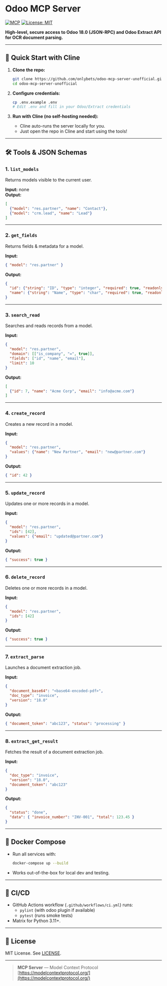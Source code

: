 # Odoo MCP Server

[![MCP](https://img.shields.io/badge/MCP-Server-blue)](https://modelcontextprotocol.org/)
[![License: MIT](https://img.shields.io/badge/License-MIT-yellow.svg)](LICENSE)

**High-level, secure access to Odoo 18.0 (JSON-RPC) and Odoo Extract API for OCR document parsing.**

---

## 🚀 Quick Start with Cline

1. **Clone the repo:**
   ```bash
   git clone https://github.com/onlybets/odoo-mcp-server-unofficial.git
   cd odoo-mcp-server-unofficial
   ```

2. **Configure credentials:**
   ```bash
   cp .env.example .env
   # Edit .env and fill in your Odoo/Extract credentials
   ```

3. **Run with Cline (no self-hosting needed):**
   - Cline auto-runs the server locally for you.
   - Just open the repo in Cline and start using the tools!

---

## 🛠️ Tools & JSON Schemas

### 1. `list_models`
Returns models visible to the current user.

**Input:** none  
**Output:**  
```json
[
  {"model": "res.partner", "name": "Contact"},
  {"model": "crm.lead", "name": "Lead"}
]
```

---

### 2. `get_fields`
Returns fields & metadata for a model.

**Input:**  
```json
{ "model": "res.partner" }
```
**Output:**  
```json
{
  "id": {"string": "ID", "type": "integer", "required": true, "readonly": true},
  "name": {"string": "Name", "type": "char", "required": true, "readonly": false}
}
```

---

### 3. `search_read`
Searches and reads records from a model.

**Input:**  
```json
{
  "model": "res.partner",
  "domain": [["is_company", "=", true]],
  "fields": ["id", "name", "email"],
  "limit": 10
}
```
**Output:**  
```json
[
  {"id": 7, "name": "Acme Corp", "email": "info@acme.com"}
]
```

---

### 4. `create_record`
Creates a new record in a model.

**Input:**  
```json
{
  "model": "res.partner",
  "values": {"name": "New Partner", "email": "new@partner.com"}
}
```
**Output:**  
```json
{ "id": 42 }
```

---

### 5. `update_record`
Updates one or more records in a model.

**Input:**  
```json
{
  "model": "res.partner",
  "ids": [42],
  "values": {"email": "updated@partner.com"}
}
```
**Output:**  
```json
{ "success": true }
```

---

### 6. `delete_record`
Deletes one or more records in a model.

**Input:**  
```json
{
  "model": "res.partner",
  "ids": [42]
}
```
**Output:**  
```json
{ "success": true }
```

---

### 7. `extract_parse`
Launches a document extraction job.

**Input:**  
```json
{
  "document_base64": "<base64-encoded-pdf>",
  "doc_type": "invoice",
  "version": "18.0"
}
```
**Output:**  
```json
{ "document_token": "abc123", "status": "processing" }
```

---

### 8. `extract_get_result`
Fetches the result of a document extraction job.

**Input:**  
```json
{
  "doc_type": "invoice",
  "version": "18.0",
  "document_token": "abc123"
}
```
**Output:**  
```json
{
  "status": "done",
  "data": { "invoice_number": "INV-001", "total": 123.45 }
}
```

---

## 🐳 Docker Compose

- Run all services with:
  ```bash
  docker-compose up --build
  ```
- Works out-of-the-box for local dev and testing.

---

## 🧪 CI/CD

- GitHub Actions workflow (`.github/workflows/ci.yml`) runs:
  - `pylint` (with odoo plugin if available)
  - `pytest` (runs smoke tests)
- Matrix for Python 3.11+.

---

## 📄 License

MIT License. See [LICENSE](LICENSE).

---

> **MCP Server** — Model Context Protocol  
> [https://modelcontextprotocol.org/](https://modelcontextprotocol.org/)
